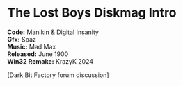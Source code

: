 # The Lost Boys Diskmag Intro

**Code:** Manikin & Digital Insanity  
**Gfx:** Spaz  
**Music:** Mad Max  
**Released:** June 1900  
**Win32 Remake:** KrazyK 2024

[Dark Bit Factory forum discussion]